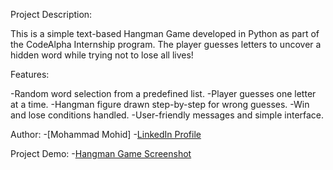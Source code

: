Project Description:

This is a simple text-based Hangman Game developed in Python as part of the CodeAlpha Internship program.
The player guesses letters to uncover a hidden word while trying not to lose all lives!

Features:

-Random word selection from a predefined list.
-Player guesses one letter at a time.
-Hangman figure drawn step-by-step for wrong guesses.
-Win and lose conditions handled.
-User-friendly messages and simple interface.


Author:
-[Mohammad Mohid]
-[LinkedIn Profile](https://www.linkedin.com/in/mohammad-mohid-162585361?utm_source=share&utm_campaign=share_via&utm_content=profile&utm_medium=android_app)

Project Demo:
-[Hangman Game Screenshot]()
